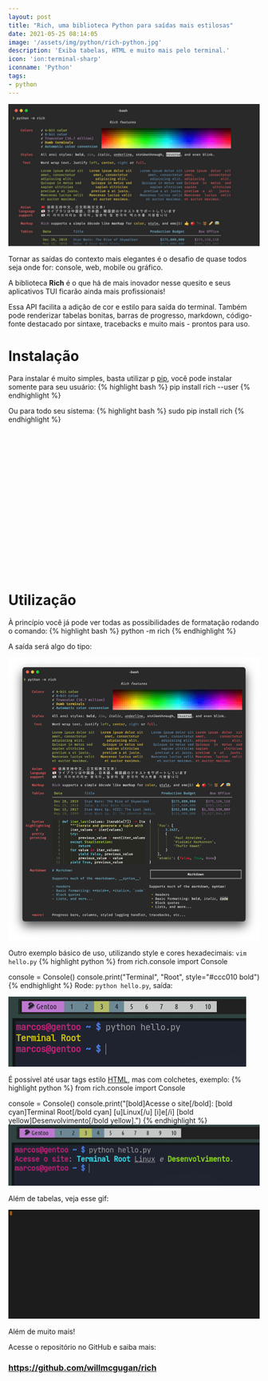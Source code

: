 ```yaml
---
layout: post
title: "Rich, uma biblioteca Python para saídas mais estilosas"
date: 2021-05-25 08:14:05
image: '/assets/img/python/rich-python.jpg'
description: 'Exiba tabelas, HTML e muito mais pelo terminal.'
icon: 'ion:terminal-sharp'
iconname: 'Python'
tags:
- python
---
```


![Rich, uma biblioteca Python para saídas mais estilosas](/assets/img/python/rich-python.jpg)

Tornar as saídas do contexto mais elegantes é o desafio de quase todos seja onde for: console, web, mobile ou gráfico.

A biblioteca **Rich** é o que há de mais inovador nesse quesito e seus aplicativos TUI ficarão ainda mais profissionais!

Essa API facilita a adição de cor e estilo para saída do terminal. Também pode renderizar tabelas bonitas, barras de progresso, markdown, código-fonte destacado por sintaxe, tracebacks e muito mais - prontos para uso.

# Instalação
Para instalar é muito simples, basta utilizar p [pip](https://pypi.org/project/pip/), você pode instalar somente para seu usuário:
{% highlight bash %}
pip install rich --user
{% endhighlight %}

Ou para todo seu sistema:
{% highlight bash %}
sudo pip install rich
{% endhighlight %}

<!-- QUADRADO -->
<script async src="//pagead2.googlesyndication.com/pagead/js/adsbygoogle.js"></script>
<ins class="adsbygoogle"
style="display:inline-block;width:336px;height:280px"
data-ad-client="ca-pub-2838251107855362"
data-ad-slot="5351066970"></ins>
<script>
(adsbygoogle = window.adsbygoogle || []).push({});
</script>


# Utilização
À princípio você já pode ver todas as possibilidades de formatação rodando o comando:
{% highlight bash %}
python -m rich
{% endhighlight %}

A saída será algo do tipo:

![Python Rich](/assets/img/python/rich.png)

Outro exemplo básico de uso, utilizando style e cores hexadecimais: `vim hello.py`
{% highlight python %}
from rich.console import Console

console = Console()
console.print("Terminal", "Root", style="#ccc010 bold")
{% endhighlight %}
Rode: `python hello.py`, saída:

![Rich 2](/assets/img/python/hello-rich.png)

É possível até usar tags estilo [HTML](https://terminalroot.com.br/2020/01/desenvolvimento-web.html), mas com colchetes, exemplo:
{% highlight python %}
from rich.console import Console

console = Console()
console.print("[bold]Acesse o site[/bold]: [bold cyan]Terminal Root[/bold cyan] [u]Linux[/u] [i]e[/i] [bold yellow]Desenvolvimento[/bold yellow].")
{% endhighlight %}
![Rich 3](/assets/img/python/html-rich.png)

Além de tabelas, veja esse gif:

<!-- RETANGULO LARGO 2 -->
<script async src="//pagead2.googlesyndication.com/pagead/js/adsbygoogle.js"></script>
<ins class="adsbygoogle"
style="display:block; text-align:center;"
data-ad-layout="in-article"
data-ad-format="fluid"
data-ad-client="ca-pub-2838251107855362"
data-ad-slot="8549252987"></ins>
<script>
(adsbygoogle = window.adsbygoogle || []).push({});
</script>


![Rich 4](/assets/img/python/rich-table.gif)

Além de muito mais!

Acesse o repositório no GitHub e saiba mais:
### <https://github.com/willmcgugan/rich>
